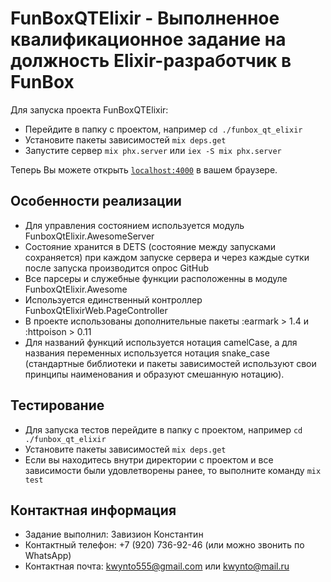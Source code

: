 # FunBoxQTElixir - Выполненное квалификационное задание на должность Elixir-разработчик в FunBox

Для запуска проекта FunBoxQTElixir:

  * Перейдите в папку с проектом, например `cd ./funbox_qt_elixir`
  * Установите пакеты зависимостей `mix deps.get`
  * Запустите сервер `mix phx.server` или `iex -S mix phx.server`

Теперь Вы можете открыть [`localhost:4000`](http://localhost:4000) в вашем браузере.

## Особенности реализации
  * Для управления состоянием используется модуль FunboxQtElixir.AwesomeServer
  * Состояние хранится в DETS (состояние между запусками сохраняется) при каждом запуске сервера и через каждые сутки после запуска производится опрос GitHub
  * Все парсеры и служебные функции расположенны в модуле FunboxQtElixir.Awesome
  * Используется единственный контроллер FunboxQtElixirWeb.PageController
  * В проекте использованы дополнительные пакеты :earmark > 1.4 и :httpoison > 0.11
  * Для названий функций используется нотация camelCase, а для названия переменных используется нотация snake_case (стандартные библиотеки и пакеты зависимостей используют свои принципы наименования и образуют смешанную нотацию).

## Тестирование
  * Для запуска тестов перейдите в папку с проектом, например `cd ./funbox_qt_elixir`
  * Установите пакеты зависимостей `mix deps.get`
  * Если вы находитесь внутри директории с проектом и все зависимости были удовлетворены ранее, то выполните команду `mix test`

## Контактная информация
  * Задание выполнил: Завизион Константин
  * Контактный телефон: +7 (920) 736-92-46 (или можно звонить по WhatsApp)
  * Контактная почта: kwynto555@gmail.com или kwynto@mail.ru
